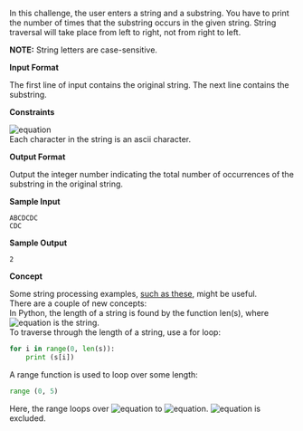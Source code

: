 In this challenge, the user enters a string and a substring. You have to print the number of times that the substring occurs in the given string. String traversal will take place from left to right, not from right to left.

__NOTE:__ String letters are case-sensitive.

__Input Format__

The first line of input contains the original string. The next line contains the substring.

__Constraints__

![equation](https://latex.codecogs.com/svg.latex?\inline&space;1&space;\leq&space;len(string)&space;\leq&space;200)<br> 
Each character in the string is an ascii character.

__Output Format__

Output the integer number indicating the total number of occurrences of the substring in the original string.

__Sample Input__
```commandline
ABCDCDC
CDC
```
__Sample Output__
```commandline
2
```
__Concept__

Some string processing examples, [such as these](http://www.thelearningpoint.net/computer-science/learning-python-programming-and-data-structures/learning-python-programming-and-data-structures--tutorial-12--string-manipulation), might be useful.<br> 
There are a couple of new concepts:<br> 
In Python, the length of a string is found by the function len(s), where ![equation](http://latex.codecogs.com/svg.latex?\inline&space;s) is the string.<br> 
To traverse through the length of a string, use a for loop:
```python
for i in range(0, len(s)):
    print (s[i])
```
A range function is used to loop over some length:
```python
range (0, 5)
```
Here, the range loops over ![equation](http://latex.codecogs.com/svg.latex?\inline&space;0) to ![equation](http://latex.codecogs.com/svg.latex?\inline&space;4). ![equation](http://latex.codecogs.com/svg.latex?\inline&space;5) is excluded.